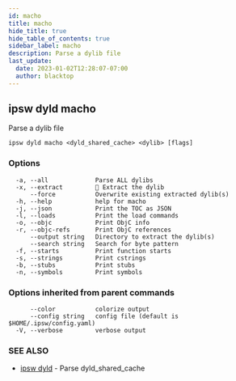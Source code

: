 ```yaml
---
id: macho
title: macho
hide_title: true
hide_table_of_contents: true
sidebar_label: macho
description: Parse a dylib file
last_update:
  date: 2023-01-02T12:28:07-07:00
  author: blacktop
---
```

## ipsw dyld macho

Parse a dylib file

```
ipsw dyld macho <dyld_shared_cache> <dylib> [flags]
```

### Options

```
  -a, --all             Parse ALL dylibs
  -x, --extract         🚧 Extract the dylib
      --force           Overwrite existing extracted dylib(s)
  -h, --help            help for macho
  -j, --json            Print the TOC as JSON
  -l, --loads           Print the load commands
  -o, --objc            Print ObjC info
  -r, --objc-refs       Print ObjC references
      --output string   Directory to extract the dylib(s)
      --search string   Search for byte pattern
  -f, --starts          Print function starts
  -s, --strings         Print cstrings
  -b, --stubs           Print stubs
  -n, --symbols         Print symbols
```

### Options inherited from parent commands

```
      --color           colorize output
      --config string   config file (default is $HOME/.ipsw/config.yaml)
  -V, --verbose         verbose output
```

### SEE ALSO

* [ipsw dyld](/docs/cli/ipsw/dyld)	 - Parse dyld_shared_cache

